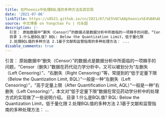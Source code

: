 ```yaml
---
title: 在Phoenix中处理BQL值的多种方法及其实现
date: '2021-07-06'
linkTitle: https://s0521.github.io/cn/2021/07/%E5%9C%A8phoenix%E4%B8%AD%E5%A4%84%E7%90%86bql%E5%80%BC%E7%9A%84%E5%A4%9A%E7%A7%8D%E6%96%B9%E6%B3%95%E5%8F%8A%E5%85%B6%E5%AE%9E%E7%8E%B0/
source: 中文博客 on Yongchao Fu | 付永超
description: |-
  引言： 原始数据中“删失（Censor）”的数据点是数据分析中所面临的一项棘手的问题，“Censor（删失）”数据在药代动力学分析中，又可以被划分为“左删失（Left Censoring）”、“右删失（Right Censoring）”等，常提到的“低于定量下限（Below the Quantization Limit, BQL）”一般是一种“左删失（Left Censoring）”，“高于定量上限（After Quantification Limit, AQL）”一般是一种“右删失（Left Censoring）”，本文对“低于定量下限”数据在常见药动学分析中的处理方式的实现做了一些说明介绍。
  目录 1.什么是BQL值? BQL: Below the Quantization Limit，低于量化限
  2.处理BQL值的多种方法 2.1基于文献和监管指南的多种处理方法： ...
disable_comments: true
---
```

引言： 原始数据中“删失（Censor）”的数据点是数据分析中所面临的一项棘手的问题，“Censor（删失）”数据在药代动力学分析中，又可以被划分为“左删失（Left Censoring）”、“右删失（Right Censoring）”等，常提到的“低于定量下限（Below the Quantization Limit, BQL）”一般是一种“左删失（Left Censoring）”，“高于定量上限（After Quantification Limit, AQL）”一般是一种“右删失（Left Censoring）”，本文对“低于定量下限”数据在常见药动学分析中的处理方式的实现做了一些说明介绍。
目录 1.什么是BQL值? BQL: Below the Quantization Limit，低于量化限
2.处理BQL值的多种方法 2.1基于文献和监管指南的多种处理方法： ...